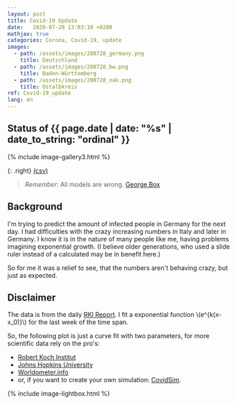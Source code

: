 ```yaml
---
layout: post
title: Covid-19 Update
date:   2020-07-28 13:03:10 +0200
mathjax: true
categories: Corona, Covid-19, update
images:
  - path: /assets/images/200728_germany.png
    title: Deutschland
  - path: /assets/images/200728_bw.png
    title: Baden-Württemberg
  - path: /assets/images/200728_oak.png
    title: Ostalbkreis
ref: Covid-19_update
lang: en
---
```


## Status of {{ page.date | date: "%s" | date_to_string: "ordinal" }}

{% include image-gallery3.html %}

{: .right}
[(csv)](/covid-19_germany.csv)

> *Remember:* All models are wrong. [George Box](https://en.wikipedia.org/wiki/All_models_are_wrong)

## Background

I'm trying to predict the amount of infected people in Germany for the next day. I had
difficulties with the crazy increasing numbers in Italy and later in Germany. I know it is
in the nature of many people like me, having problems imagining exponential growth. (I
believe older generations, who used a slide ruler instead of a calculated may be in benefit
here.)

So for me it was a relief to see, that the numbers aren't behaving crazy, but just as
expected.

## Disclaimer

The data is from the daily [RKI
Report](https://www.rki.de/DE/Content/InfAZ/N/Neuartiges_Coronavirus/Fallzahlen.html). I
fit a exponential function \\(e^{k(x-x_0)}\\) for the last week of the time span.

So, the following plot is just a curve fit with two parameters, for more scientific data
rely on the pro's:

* [Robert Koch Institut](https://www.rki.de/DE/Content/InfAZ/N/Neuartiges_Coronavirus/nCoV.html)
* [Johns Hopkins University](https://gisanddata.maps.arcgis.com/apps/opsdashboard/index.html#/bda7594740fd40299423467b48e9ecf6)
* [Worldometer.info](https://www.worldometers.info/coronavirus/country/germany/)
* or, if you want to create your own simulation: [CovidSim](http://covidsim.eu).

{% include image-lightbox.html %}
